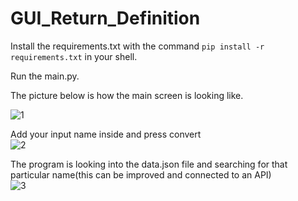 # GUI_Return_Definition

Install the requirements.txt with the command ```pip install -r requirements.txt``` in your shell.

Run the main.py.

The picture below is how the main screen is looking like.<br>

![1](https://user-images.githubusercontent.com/92254819/228879757-a0fa66ce-4f6d-4b7d-8d93-e20df2389ccd.png)


Add your input name inside and press convert<br>
![2](https://user-images.githubusercontent.com/92254819/228879799-c4ec1e0e-9fa3-478e-9ed6-a58fc27a82ba.png)

The program is looking into the data.json file and searching for that particular name(this can be improved and connected to an API) <br>
![3](https://user-images.githubusercontent.com/92254819/228879834-772928d4-ec01-49ba-b468-c890dc5003f2.png)
